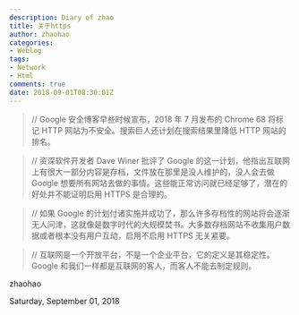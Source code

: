 ```yaml
---
description: Diary of zhao
title: 关于https
author: zhaohao
categories:
- Weblog
tags:
- Network
- Html
comments: true
date: 2018-09-01T08:30:01Z
---
```


>// Google 安全博客早些时候宣布，2018 年 7 月发布的 Chrome 68 将标记 HTTP 网站为不安全。搜索巨人还计划在搜索结果里降低 HTTP 网站的排名。

>// 资深软件开发者 Dave Winer 批评了 Google 的这一计划，他指出互联网上有很大一部分内容是存档，文件放在那里是没人维护的，没人会去做 Google 想要所有网站去做的事情。这些能正常访问就已经足够了，潜在的好处并不能证明启用 HTTPS 是合理的。

>// 如果 Google 的计划付诸实施并成功了，那么许多存档性的网站将会逐渐无人问津，这就像是数字时代的大规模焚书。大多数存档网站不收集用户数据或者根本没有用户互动，启用不启用 HTTPS 无关紧要。

>// 互联网是一个开放平台，不是一个企业平台，它的定义是其稳定性。Google 和我们一样都是互联网的客人，而客人不能去制定规则。

<div><fonTsize="2" color="gray">zhaohao</font></div>

Saturday, September 01, 2018 